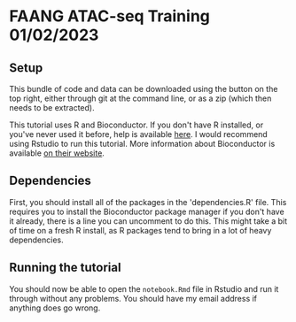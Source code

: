# FAANG ATAC-seq Training 01/02/2023

## Setup

This bundle of code and data can be downloaded using the button on the
top right, either through git at the command line, or as a zip (which
then needs to be extracted).

This tutorial uses R and Bioconductor. If you don't have R installed,
or you've never used it before, help is available 
[here](https://education.rstudio.com/learn/beginner/). I would recommend
using Rstudio to run this tutorial. More information about Bioconductor
is available [on their website](https://bioconductor.org/).

## Dependencies

First, you should install all of the packages in the 'dependencies.R' file.
This requires you to install the Bioconductor package manager if you don't
have it already, there is a line you can uncomment to do this. This might
take a bit of time on a fresh R install, as R packages tend to
bring in a lot of heavy dependencies.

## Running the tutorial

You should now be able to open the `notebook.Rmd` file in Rstudio and run it
through without any problems. You should have my email address if anything 
does go wrong.

